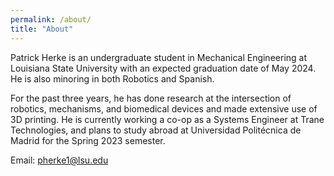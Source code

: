```yaml
---
permalink: /about/
title: "About"
---
```


Patrick Herke is an undergraduate student in Mechanical Engineering at Louisiana State University with an expected graduation date of May 2024. He is also minoring in both Robotics and Spanish.

For the past three years, he has done research at the intersection of robotics, mechanisms, and biomedical devices and made extensive use of 3D printing. He is currently working a co-op as a Systems Engineer at Trane Technologies, and plans to study abroad at Universidad Politécnica de Madrid for the Spring 2023 semester. 

Email: pherke1@lsu.edu